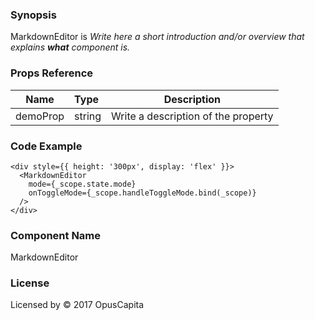 ### Synopsis

MarkdownEditor is 
*Write here a short introduction and/or overview that explains **what** component is.*

### Props Reference

| Name                           | Type                    | Description                                                 |
| ------------------------------ | :---------------------- | ----------------------------------------------------------- |
| demoProp                       | string                  | Write a description of the property                         |

### Code Example

```
<div style={{ height: '300px', display: 'flex' }}>
  <MarkdownEditor
    mode={_scope.state.mode}
    onToggleMode={_scope.handleToggleMode.bind(_scope)}
  />
</div>
```

### Component Name

MarkdownEditor

### License

Licensed by © 2017 OpusCapita


